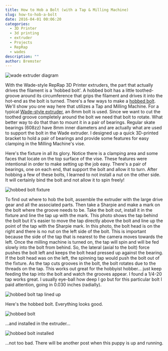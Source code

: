 ```yaml
---
title: How to Hob a Bolt (with a Tap & Milling Machine)
slug: how-to-hob-a-bolt
date: 2016-04-01 00:06:20
categories:
  - 3D Printer
  - 3d printing
  - extruder
  - Projects
  - RepRap
  - wades
description: ""
author: Bremster
---
```



![wade extruder diagram](/uploads/2016/03/diagram.png)

With the Wade-style RepRap 3D Printer extruders, the part that actually drives the filament is a 'hobbed bolt'. A hobbed bolt has a little toothed-groove around its circumference that grips the filament and drives it into the hot-end as the bolt is turned. There's a few ways to make a [hobbed bolt](http://reprap.org/wiki/Making_a_Hobbed_Bolt). We'll show you one way here that utilizes a Tap and Milling Machine. For a typical [Wade-style extruder](http://reprap.org/wiki/Wade's_Geared_Extruder), an 8mm bolt is used. Since we want to cut the toothed groove completely around the bolt we need that bolt to rotate. What better way to do that than to mount it in a pair of bearings. Regular skate bearings (608zz) have 8mm inner diameters and are actually what are used to support the bolt in the Wade extruder. I designed up a quick 3D-printed bracket to hold a pair of bearings and provide some features for easy clamping in the Milling Machine's vise.

Here's the fixture in all its glory. Notice there is a clamping area and some faces that locate on the top surface of the vise. These features were intentional in order to make setting up the job easy. There's a pair of bearings, one on each end, that support the bolt and allow it to turn. After hobbing a few of these bolts, I learned to not install a nut on the other side. It will certainly bind the bolt and not allow it to spin freely!

![hobbed bolt fixture](/uploads/2016/03/fixture-1024x768.jpg)

To find out where to hob the bolt, assemble the extruder with the large drive gear and all the associated parts. Then take a Sharpie and make a mark on the bolt where the groove needs to be. Take the bolt out, install it in the fixture and line the tap up with the mark. This photo shows the tap behind the bolt but it's easier to move the tap directly above the bolt and line up the point of the tap with the Sharpie mark. In this photo, the bolt head is on the right and there is no nut on the left side of the bolt. This is important because the side of the tap that is nearest to the camera moves towards the left. Once the milling machine is turned on, the tap will spin and will be fed slowly into the bolt from behind. So, the lateral (axial to the bolt) force pushes the bolt left and keeps the bolt head pressed up against the bearing. If the bolt head was on the left, the spinning tap would push the bolt out of the fixture. As the tap cuts grooves in the bolt, the bolt rotates due to the threads on the tap. This works out great for the hobbyist hobber... just keep feeding the tap into the bolt and watch the grooves appear. I found a 1/4-20 tap works great. I usually eye-ball how deep I go but for this particular bolt I paid attention, going in 0.030 inches (radially).

![hobbed bolt tap lined up](/uploads/2016/03/lined-1024x768.jpg)

Here's the hobbed bolt. Everything looks good.

![hobbed bolt](/uploads/2016/03/hobbed-1024x448.jpg)

...and installed in the extruder...

![hobbed bolt installed](/uploads/2016/03/installed-1024x768.jpg)

...not too bad. There will be another post when this puppy is up and running.
